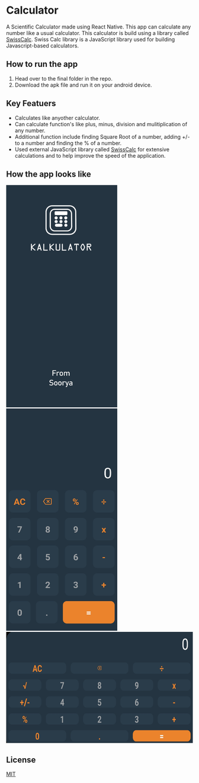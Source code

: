 # Calculator
A Scientific Calculator made using React Native. This app can calculate any number like a usual calculator. This calculator is build using a library called [SwissCalc](https://github.com/ericmorgan1/swisscalc-lib). Swiss Calc library is a JavaScript library used for building Javascript-based calculators.

## How to run the app
1. Head over to the final folder in the repo.
2. Download the apk file and run it on your android device.

## Key Featuers
- Calculates like anyother calculator.
- Can calculate function's like plus, minus, division and mulitiplication of any number.
- Additional function include finding Square Root of a number, adding +/- to a number and finding the % of a number.
- Used external JavaScript library called [SwissCalc](https://github.com/ericmorgan1/swisscalc-lib) for extensive calculations and to help improve the speed of the application.

## How the app looks like
<img src="https://github.com/Sooryasanand/Calculator-ReactNative/blob/main/final/Screenshot_20220323-185216_Kalkulator%20(1).jpeg" width="300" height="600">
<img src="https://github.com/Sooryasanand/Calculator-ReactNative/blob/main/final/Screenshot_20220323-182631_Kalkulator.jpeg" width="300" height="600">
<img src="https://github.com/Sooryasanand/Calculator-ReactNative/blob/main/final/Screenshot_20220323-185203_Kalkulator.jpeg" width="700" height="300">

## License

[MIT](https://choosealicense.com/licenses/mit/)
